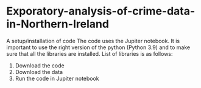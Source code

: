 # Exporatory-analysis-of-crime-data-in-Northern-Ireland
 A setup/installation of code
The code uses the Jupiter notebook. It is important to use the right version of the python (Python 3.9) and to make sure that all the libraries are installed. List of libraries is as follows: 
1)	Download the code
2)	Download the data
3)	Run the code in Jupiter notebook


